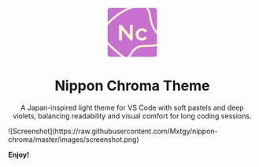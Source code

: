 <p align="center">
  <img width=100 src="./images/logo-nippon-chroma-light.png">
</p>
<h1 align="center">Nippon Chroma Theme</h1>
<p align="center">A Japan-inspired light theme for VS Code with soft pastels and deep violets, balancing readability and visual comfort for long coding sessions.</p>
![Screenshot](https://raw.githubusercontent.com/Mxtgy/nippon-chroma/master/images/screenshot.png)

**Enjoy!**

